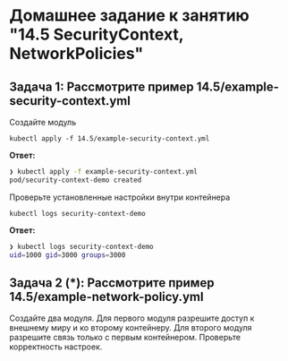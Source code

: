 # Домашнее задание к занятию "14.5 SecurityContext, NetworkPolicies"

## Задача 1: Рассмотрите пример 14.5/example-security-context.yml

Создайте модуль

```
kubectl apply -f 14.5/example-security-context.yml
```  
**Ответ:**  
```bash
❯ kubectl apply -f example-security-context.yml
pod/security-context-demo created
```

Проверьте установленные настройки внутри контейнера

```
kubectl logs security-context-demo
```  
**Ответ:**  
```bash
❯ kubectl logs security-context-demo
uid=1000 gid=3000 groups=3000
```

## Задача 2 (*): Рассмотрите пример 14.5/example-network-policy.yml

Создайте два модуля. Для первого модуля разрешите доступ к внешнему миру
и ко второму контейнеру. Для второго модуля разрешите связь только с
первым контейнером. Проверьте корректность настроек.
